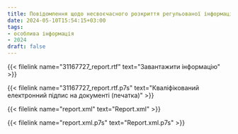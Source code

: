 ```yaml
---
title: Повідомлення щодо несвоєчасного розкриття регульованої інформації
date: 2024-05-10T15:54:15+03:00
tags:
- особлива інформація
- 2024
draft: false
---
```


{{< filelink name="31167727_report.rtf" text="Завантажити інформацію" >}}

{{< filelink name="31167727_report.rtf.p7s" text="Кваліфікований електронний підпис на документі (печатка)" >}}

{{< filelink name="report.xml" text="Report.xml" >}}

{{< filelink name="report.xml.p7s" text="Report.xml.p7s" >}}
